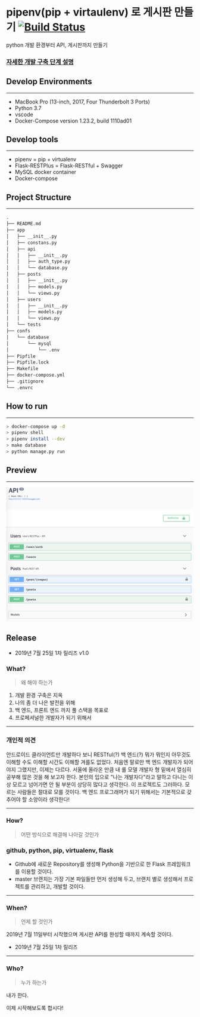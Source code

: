 # pipenv(pip + virtaulenv) 로 게시판 만들기 [![Build Status](https://travis-ci.org/msnodeve/flask-backend-RESTPlus.svg?branch=master)](https://travis-ci.org/msnodeve/flask-backend-RESTPlus)

python 개발 환경부터 API, 게시판까지 만들기



### [자세한 개발 구축 단계 설명](https://www.notion.so/msnodeve/Flask-RESTPlus-API-CRUD-Board-8ae65b4edd764a15b381579e16802a69)



## Develop Environments

***

- MacBook Pro (13-inch, 2017, Four Thunderbolt 3 Ports)
- Python 3.7
- vscode
- Docker-Compose version 1.23.2, build 1110ad01



## Develop tools

***

- pipenv = pip + virtualenv
- Flask-RESTPlus = Flask-RESTful + Swagger
- MySQL docker container
- Docker-compose



## Project Structure

***

```txt
.
├── README.md
├── app
│   ├── __init__.py
│   ├── constans.py
│   ├── api
│   │   ├── __init__.py
│   │   ├── auth_type.py
│   │   └── database.py
│   ├── posts
│   │   ├── __init__.py
│   │   ├── models.py
│   │   └── views.py
│   ├── users
│   │   ├── __init__.py
│   │   ├── models.py
│   │   └── views.py
│   └── tests
├── confs
│   └── database
│       └── mysql
│           └── .env
├── Pipfile
├── Pipfile.lock
├── Makefile
├── docker-compose.yml
├── .gitignore
└── .envrc
```



## How to run

***

```bash
> docker-compose up -d
> pipenv shell
> pipenv install --dev
> make database
> python manage.py run
```



## Preview

***

![api_image](/images/api_image.png)



## Release

- 2019년 7월 25일 1차 릴리즈 v1.0





### What?

> 왜 해야 하는가

1. 개발 환경 구축은 지옥
2. 나의 좀 더 나은 발전을 위해
3. 백 엔드, 프론트 엔드 까지 풀 스택을 목표로
4. 프로페셔널한 개발자가 되기 위해서

***

### **개인적 의견**

안드로이드 클라이언트만 개발하다 보니 RESTful(?) 백 엔드(?) 뭐가 뭐인지 아무것도 이해할 수도 이해할 시간도 이해할 겨를도 없었다. 처음엔 말로만 백 엔드 개발자가 되어야지 그랬지만, 이제는 다르다. 서울에 올라온 만큼 내 롤 모델 개발자 형 밑에서 열심히 공부해 많은 것을 해 보고자 한다. 본인의 입으로 "나는 개발자다"라고 말하고 다니는 이상 모르고 넘어가면 안 될 부분이 상당히 많다고 생각한다. 이 프로젝트도 그러하다. 모르는 사람들은 절대로 모를 것이다. 백 엔드 프로그래머가 되기 위해서는 기본적으로 갖추어야 할 소양이라 생각한다!

---

### **How?**

> 어떤 방식으로 해결해 나아갈 것인가

### **github, python, pip, virtualenv, flask**

- Github에 새로운 Repository를 생성해 Python을 기반으로 한 Flask 프레임워크를 이용할 것이다.
- master 브랜치는 가장 기본 파일들만 먼저 생성해 두고, 브랜치 별로 생성해서 프로젝트를 관리하고, 개발할 것이다.

---

### **When?**

> 언제 할 것인가

2019년 7월 11일부터 시작했으며 게시판 API를 완성할 때까지 계속할 것이다.

- 2019년 7월 25일 1차 릴리즈

---

### **Who?**

> 누가 하는가

내가 한다.



이제 시작해보도록 합시다!
